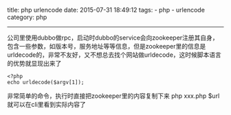 title: php urlencode
date: 2015-07-31 18:49:12
tags:
    - php
    - urlencode
category: php

---
公司里使用dubbo做rpc，启动时dubbo的service会向zookeeper注册其自身，包含一些参数，如版本号，服务地址等等信息，但是zookeeper里的信息是urldecode的，非常不友好，又不想总去找个网站做urldecode，这时候脚本语言的优势就显现出来了

```
<?php
echo urldecode($argv[1]);
```
非常简单的命令，执行时直接把zookeeper里的内容复制下来
php xxx.php $url　　就可以在cli里看到实际内容了
